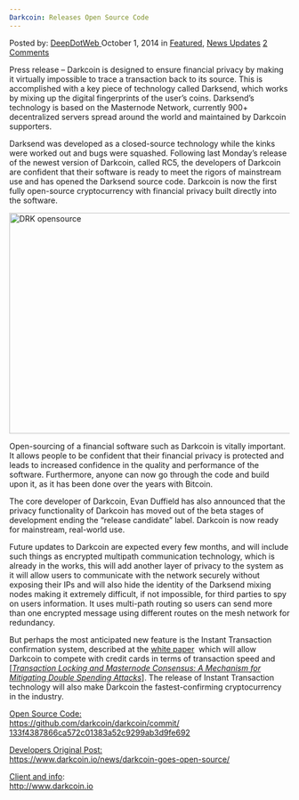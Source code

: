 ```yaml
---
Darkcoin: Releases Open Source Code
---
```

<article class="post-listing post-7252 post type-post status-publish format-standard has-post-thumbnail hentry category-deepdot-news category-news-updates tag-code tag-darkcoin tag-open tag-releases tag-source">
    <div class="post-inner">
    <p class="post-meta">
    <span>Posted by: <a href="https://www.deepdotweb.com/author/admin/" title="">DeepDotWeb </a></span>
    <span>October 1, 2014</span>
    <span>in <a href="https://www.deepdotweb.com/category/deepdot-news/" rel="category tag">Featured</a>, <a href="https://www.deepdotweb.com/category/news-updates/" rel="category tag">News Updates</a></span>
    <span><a href="https://www.deepdotweb.com/2014/10/01/darkcoin-releases-open-source-code/#comments">2 Comments</a></span>
    </p>
    <div class="clear"></div>
    <div class="entry">
    <p>Press release &#8211; Darkcoin is designed to ensure financial privacy by making it virtually impossible to trace a transaction back to its source. This is accomplished with a key piece of technology called Darksend, which works by mixing up the digital fingerprints of the user&#8217;s coins. Darksend’s technology is based on the Masternode Network, currently 900+ decentralized servers spread around the world and maintained by Darkcoin supporters.</p>
    <p>Darksend was developed as a closed-source technology while the kinks were worked out and bugs were squashed. Following last Monday&#8217;s release of the newest version of Darkcoin, called RC5, the developers of Darkcoin are confident that their software is ready to meet the rigors of mainstream use and has opened the Darksend source code. Darkcoin is now the first fully open-source cryptocurrency with financial privacy built directly into the software.</p>
    <p><a href="/imgs/2014/10/OpenSource1.png"><img class="aligncenter  wp-image-7253" src="https://www.deepdotweb.com/wp-content/uploads/2014/10/OpenSource1.png" alt="DRK opensource" width="679" height="397" srcset="https://www.deepdotweb.com/wp-content/uploads/2014/10/OpenSource1.png 1024w, https://www.deepdotweb.com/wp-content/uploads/2014/10/OpenSource1-300x175.png 300w" sizes="(max-width: 679px) 100vw, 679px"/></a></p>
    <p>Open-sourcing of a financial software such as Darkcoin is vitally important. It allows people to be confident that their financial privacy is protected and leads to increased confidence in the quality and performance of the software. Furthermore, anyone can now go through the code and build upon it, as it has been done over the years with Bitcoin.</p>
    <p>The core developer of Darkcoin, Evan Duffield has also announced that the privacy functionality of Darkcoin has moved out of the beta stages of development ending the &#8220;release candidate&#8221; label. Darkcoin is now ready for mainstream, real-world use.</p>
    <p>Future updates to Darkcoin are expected every few months, and will include such things as encrypted multipath communication technology, which is already in the works, this will add another layer of privacy to the system as it will allow users to communicate with the network securely without exposing their IPs and will also hide the identity of the Darksend mixing nodes making it extremely difficult, if not impossible, for third parties to spy on users information. It uses multi-path routing so users can send more than one encrypted message using different routes on the mesh network for redundancy.</p>
    <p>But perhaps the most anticipated new feature is the Instant Transaction confirmation system, described at the <a href="https://www.darkcoin.io/downloads/InstantTX.pdf" target="_blank">white paper</a>  which will allow Darkcoin to compete with credit cards in terms of transaction speed and [<a href="https://www.darkcoin.io/downloads/InstantTX.pdf"><em>Transaction Locking and Masternode Consensus: A Mechanism for Mitigating Double Spending Attacks</em></a>]. The release of Instant Transaction technology will also make Darkcoin the fastest-confirming cryptocurrency in the industry.</p>
    <p><span style="text-decoration: underline;"> Open Source Code:</span><br/>
    <a href="https://github.com/darkcoin/darkcoin/commit/133f4387866ca572c01383a52c9299ab3d9fe692" target="_blank">https://github.com/darkcoin/<wbr/>darkcoin/commit/<wbr/>133f4387866ca572c01383a52c9299<wbr/>ab3d9fe692</a></p>
    <p><span style="text-decoration: underline;">Developers Original Post:</span><br/>
    <a href="https://www.darkcoin.io/news/darkcoin-goes-open-source/" target="_blank">https://www.darkcoin.io/news/<wbr/>darkcoin-goes-open-source/</a></p>
    <p><span style="text-decoration: underline;">Client and info</span>:<br/>
    <a href="http://www.darkcoin.io" target="_blank">http://www.darkcoin.io</a></p>
    </div>
    <span style="display:none"><a href="https://www.deepdotweb.com/tag/code/" rel="tag">code</a> <a href="https://www.deepdotweb.com/tag/darkcoin/" rel="tag">darkcoin</a> <a href="https://www.deepdotweb.com/tag/open/" rel="tag">open</a> <a href="https://www.deepdotweb.com/tag/releases/" rel="tag">releases</a> <a href="https://www.deepdotweb.com/tag/source/" rel="tag">source</a></span> <span style="display:none" class="updated">2014-10-01</span>
    <div style="display:none" class="vcard author" itemprop="author" itemscope itemtype="http://schema.org/Person"><strong class="fn" itemprop="name"><a href="https://www.deepdotweb.com/author/admin/" title="Posts by DeepDotWeb" rel="author">DeepDotWeb</a></strong></div>
    </div>
</article>

